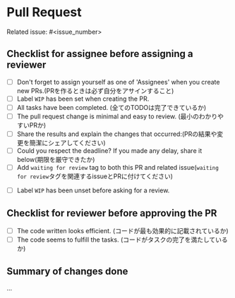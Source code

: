 # Pull Request

Related issue: #<issue_number>

## Checklist for assignee before assigning a reviewer

<!-- Only complete tasks that are necessary -->

- [ ] Don't forget to assign yourself as one of 'Assignees' when you create new PRs.(PRを作るときは必ず自分をアサインすること)
- [ ] Label `WIP` has been set when creating the PR.
- [ ] All tasks have been completed. (全てのTODOは完了できているか)
- [ ] The pull request change is minimal and easy to review. (最小のわかりやすいPRか)
- [ ] Share the results and explain the changes that occurred:(PRの結果や変更を簡潔にシェアしてください)
     <!-- NB: please Run the tests on staging and in incognito mode to avoid affecting the page's load performance -->
- [ ] Could you respect the deadline? If you made any delay, share it below(期限を厳守できたか)
- [ ] Add `waiting for review` tag to both this PR and related issue(`waiting for review`タグを関連するissueとPRに付けてください)

<!--
  <details>
    <summary>Example of Audits Report on 11/1/2019</summary>

  copy this [gist](https://gist.github.com/oladhari/ee8b153c2d8001ae6d87f8f9633bce1d) and drop it in this [viewer](https://googlechrome.github.io/lighthouse/viewer/) to read the report
  </details>

  <details>
    <summary>Example of Coverage Report on 11/1/2019</summary>

  ![screenshot from 2019-01-11 17-52-28](https://user-images.githubusercontent.com/13581057/51023236-c2a95d80-15c9-11e9-8510-58054974cbbb.png)

  </details>
-->

- [ ] Label `WIP` has been unset before asking for a review.

## Checklist for reviewer before approving the PR

<!-- Only complete tasks that are necessary -->

- [ ] The code written looks efficient. (コードが最も効果的に記載されているか)
- [ ] The code seems to fulfill the tasks. (コードがタスクの完了を満たしているか)

## Summary of changes done

<!-- write summary here -->

…
